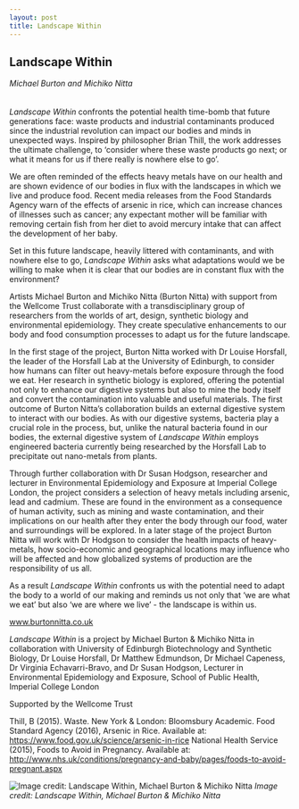 ```yaml
---
layout: post
title: Landscape Within
---
```


## Landscape Within
_Michael Burton and Michiko Nitta_
<br />
<br />
<br />
_Landscape Within_ confronts the potential health time-bomb that future generations face: waste products and industrial contaminants produced since the industrial revolution can impact our bodies and minds in unexpected ways. Inspired by philosopher Brian Thill, the work addresses the ultimate challenge, to ‘consider where these waste products go next; or what it means for us if there really is nowhere else to go’.

We are often reminded of the effects heavy metals have on our health and are shown evidence of our bodies in flux with the landscapes in which we live and produce food. Recent media releases from the Food Standards Agency warn of the effects of arsenic in rice, which can increase chances of illnesses such as cancer; any expectant mother will be familiar with removing certain fish from her diet to avoid mercury intake that can affect the development of her baby.

Set in this future landscape, heavily littered with contaminants, and with nowhere else to go, _Landscape Within_ asks what adaptations would we be willing to make when it is clear that our bodies are in constant flux with the environment?

Artists Michael Burton and Michiko Nitta (Burton Nitta) with support from the Wellcome Trust collaborate with a transdisciplinary group of researchers from the worlds of art, design, synthetic biology and environmental epidemiology.  They create speculative enhancements to our body and food consumption processes to adapt us for the future landscape. 

In the first stage of the project, Burton Nitta worked with Dr Louise Horsfall, the leader of the Horsfall Lab at the University of Edinburgh, to consider how humans can filter out heavy-metals before exposure through the food we eat. Her research in synthetic biology is explored, offering the potential not only to enhance our digestive systems but also to mine the body itself and convert the contamination into valuable and useful materials. The first outcome of Burton Nitta’s collaboration builds an external digestive system to interact with our bodies.  As with our digestive systems, bacteria play a crucial role in the process, but, unlike the natural bacteria found in our bodies, the external digestive system of _Landscape Within_ employs engineered bacteria currently being researched by the Horsfall Lab to precipitate out nano-metals from plants.

Through further collaboration with Dr Susan Hodgson, researcher and lecturer in Environmental Epidemiology and Exposure at Imperial College London, the project considers a selection of heavy metals including arsenic, lead and cadmium. These are found in the environment as a consequence of human activity, such as mining and waste contamination, and their implications on our health after they enter the body through our food, water and surroundings will be explored.
In a later stage of the project Burton Nitta will work with Dr Hodgson to consider the health impacts of heavy-metals, how socio-economic and geographical locations may influence who will be affected and how globalized systems of production are the responsibility of us all.

As a result _Landscape Within_ confronts us with the potential need to adapt the body to a world of our making and reminds us not only that ‘we are what we eat’ but also ‘we are where we live’ - the landscape is within us. 

www.burtonnitta.co.uk

_Landscape Within_ is a project by Michael Burton & Michiko Nitta in collaboration with University of Edinburgh Biotechnology and Synthetic Biology, Dr Louise Horsfall, Dr Matthew Edmundson, Dr Michael Capeness, Dr Virginia Echavarri-Bravo, and Dr Susan Hodgson, Lecturer in Environmental Epidemiology and Exposure, School of Public Health, Imperial College London

Supported by the Wellcome Trust

Thill, B (2015). Waste. New York & London: Bloomsbury Academic.
Food Standard Agency (2016), Arsenic in Rice. Available at: https://www.food.gov.uk/science/arsenic-in-rice
National Health Service (2015), Foods to Avoid in Pregnancy. Available at: http://www.nhs.uk/conditions/pregnancy-and-baby/pages/foods-to-avoid-pregnant.aspx

![Image credit: Landscape Within, Michael Burton & Michiko Nitta](images/19.jpg)
_Image credit: Landscape Within, Michael Burton & Michiko Nitta_
